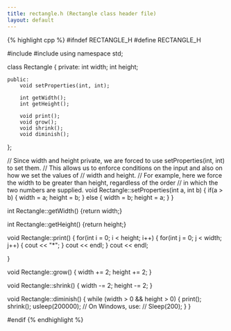 ```yaml
---
title: rectangle.h (Rectangle class header file)
layout: default
---
```


{% highlight cpp %}
#ifndef RECTANGLE_H
#define RECTANGLE_H

#include<iostream>
#include<cstdlib>
using namespace std;

class Rectangle
{
    private:
        int width;
        int height;

    public:
        void setProperties(int, int);

        int getWidth();
        int getHeight();

        void print();
        void grow();
        void shrink();
        void diminish();

};

// Since width and height private, we are forced to use setProperties(int, int) to set them.
// This allows us to enforce conditions on the input and also on how we set the values of 
// width and height.
// For example, here we force the width to be greater than height, regardless of the order 
// in which the two numbers are supplied.
void Rectangle::setProperties(int a, int b)
{
    if(a > b)
    {
        width  = a;
        height = b;
    }
    else
    {
        width  = b;
        height = a;
    }
}

int Rectangle::getWidth() {return width;}

int Rectangle::getHeight() {return height;}

void Rectangle::print()
{
    for(int i = 0; i < height; i++)
    {
        for(int j = 0; j < width; j++)
        {
            cout << "*";
        }
        cout << endl;
    }
    cout << endl;

}

void Rectangle::grow()
{
    width += 2;
    height += 2;
}

void Rectangle::shrink()
{
    width -= 2;
    height -= 2;
}

void Rectangle::diminish()
{
    while (width > 0 && height > 0)
    {
        print();
        shrink();
        usleep(200000);
        // On Windows, use:
        // Sleep(200);
    }
}

#endif
{% endhighlight %}
